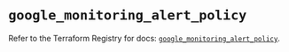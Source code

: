 # `google_monitoring_alert_policy`

Refer to the Terraform Registry for docs: [`google_monitoring_alert_policy`](https://registry.terraform.io/providers/hashicorp/google-beta/6.29.0/docs/resources/google_monitoring_alert_policy).
